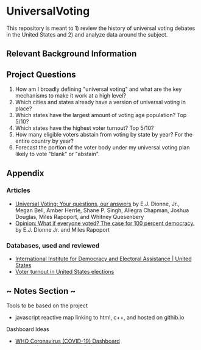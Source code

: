 # UniversalVoting
This repository is meant to 1) review the history of universal voting debates in the United States and 2) and analyze data around the subject.

## Relevant Background Information


## Project Questions
1. How am I broadly defining "universal voting" and what are the key mechanisms to make it work at a high level?
2. Which cities and states already have a version of universal voting in place?
3. Which states have the largest amount of voting age population? Top 5/10?
4. Which states have the highest voter turnout? Top 5/10?
5. How many eligible voters abstain from voting by state by year? For the entire country by year?
6. Forecast the portion of the voter body under my universal voting plan likely to vote "blank" or "abstain".




## Appendix

### Articles
- [Universal Voting: Your questions, our answers](https://www.brookings.edu/blog/fixgov/2020/08/06/universal-voting-your-questions-our-answers/) by E.J. Dionne, Jr., Megan Bell, Amber Herrle, Shane P. Singh, Allegra Chapman, Joshua Douglas, Miles Rapoport, and Whitney Quesenbery
- [Opinion: What if everyone voted? The case for 100 percent democracy.](https://www.washingtonpost.com/opinions/2022/03/23/universal-voting-would-end-legal-battles-over-ballot-access/) by E.J. Dionne Jr. and Miles Rapoport 

### Databases, used and reviewed
- [International Institute for Democracy and Electoral Assistance | United States](https://www.idea.int/data-tools/country-view/295/40)
- [Voter turnout in United States elections](https://ballotpedia.org/Voter_turnout_in_United_States_elections)


## ~ Notes Section ~
Tools to be based on the project
- javascript reactive map linking to html, c++, and hosted on githib.io

Dashboard Ideas
- [WHO Coronavirus (COVID-19) Dashboard](https://covid19.who.int)
